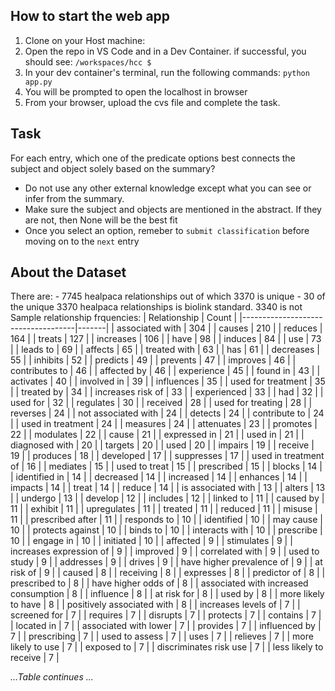 How to start the web app
----------------------------
1. Clone on your Host machine: 
2. Open the repo in VS Code and in a Dev Container. if successful, you should see: `/workspaces/hcc $`
3. In your dev container's terminal, run the following commands:
`python app.py` 
4. You will be prompted to open the localhost in browser
5. From your browser, upload the cvs file and complete the task.

Task
------------------------------
For each entry, which one of the predicate options best connects the subject and object solely based on the summary? 
- Do not use any other external knowledge except what you can see or infer from the summary. 
- Make sure the subject and objects are mentioned in the abstract. If they are not, then None will be the best fit
- Once you select an option, remeber to `submit classification` before moving on to the `next` entry






About the Dataset
------------------------------

There are:
    -   7745 healpaca relationships out of which 3370 is unique
    -   30 of the unique 3370 healpaca relationships is biolink standard. 3340 is not
Sample relationship frquencies:
| Relationship                        | Count |
|------------------------------------|-------|
| associated with                    | 304   |
| causes                             | 210   |
| reduces                            | 164   |
| treats                             | 127   |
| increases                          | 106   |
| have                               | 98    |
| induces                            | 84    |
| use                                | 73    |
| leads to                           | 69    |
| affects                            | 65    |
| treated with                       | 63    |
| has                                | 61    |
| decreases                          | 55    |
| inhibits                           | 52    |
| predicts                           | 49    |
| prevents                           | 47    |
| improves                           | 46    |
| contributes to                     | 46    |
| affected by                        | 46    |
| experience                         | 45    |
| found in                           | 43    |
| activates                          | 40    |
| involved in                        | 39    |
| influences                         | 35    |
| used for treatment                 | 35    |
| treated by                         | 34    |
| increases risk of                  | 33    |
| experienced                        | 33    |
| had                                | 32    |
| used for                           | 32    |
| regulates                          | 30    |
| received                           | 28    |
| used for treating                  | 28    |
| reverses                           | 24    |
| not associated with                | 24    |
| detects                            | 24    |
| contribute to                      | 24    |
| used in treatment                  | 24    |
| measures                           | 24    |
| attenuates                         | 23    |
| promotes                           | 22    |
| modulates                          | 22    |
| cause                              | 21    |
| expressed in                       | 21    |
| used in                            | 21    |
| diagnosed with                     | 20    |
| targets                            | 20    |
| used                               | 20    |
| impairs                            | 19    |
| receive                            | 19    |
| produces                           | 18    |
| developed                          | 17    |
| suppresses                         | 17    |
| used in treatment of               | 16    |
| mediates                           | 15    |
| used to treat                      | 15    |
| prescribed                         | 15    |
| blocks                             | 14    |
| identified in                      | 14    |
| decreased                          | 14    |
| increased                          | 14    |
| enhances                           | 14    |
| impacts                            | 14    |
| treat                              | 14    |
| reduce                             | 14    |
| is associated with                 | 13    |
| alters                             | 13    |
| undergo                            | 13    |
| develop                            | 12    |
| includes                           | 12    |
| linked to                          | 11    |
| caused by                          | 11    |
| exhibit                            | 11    |
| upregulates                        | 11    |
| treated                            | 11    |
| reduced                            | 11    |
| misuse                             | 11    |
| prescribed after                   | 11    |
| responds to                        | 10    |
| identified                         | 10    |
| may cause                          | 10    |
| protects against                   | 10    |
| binds to                           | 10    |
| interacts with                     | 10    |
| prescribe                          | 10    |
| engage in                          | 10    |
| initiated                          | 10    |
| affected                           | 9     |
| stimulates                         | 9     |
| increases expression of            | 9     |
| improved                           | 9     |
| correlated with                    | 9     |
| used to study                      | 9     |
| addresses                          | 9     |
| drives                             | 9     |
| have higher prevalence of          | 9     |
| at risk of                         | 9     |
| caused                             | 8     |
| receiving                          | 8     |
| expresses                          | 8     |
| predictor of                       | 8     |
| prescribed to                      | 8     |
| have higher odds of                | 8     |
| associated with increased consumption | 8  |
| influence                          | 8     |
| at risk for                        | 8     |
| used by                            | 8     |
| more likely to have                | 8     |
| positively associated with         | 8     |
| increases levels of                | 7     |
| screened for                       | 7     |
| requires                           | 7     |
| disrupts                           | 7     |
| protects                           | 7     |
| contains                           | 7     |
| located in                         | 7     |
| associated with lower              | 7     |
| provides                           | 7     |
| influenced by                      | 7     |
| prescribing                        | 7     |
| used to assess                     | 7     |
| uses                               | 7     |
| relieves                           | 7     |
| more likely to use                 | 7     |
| exposed to                         | 7     |
| discriminates risk use             | 7     |
| less likely to receive             | 7     |

*...Table continues ...*

